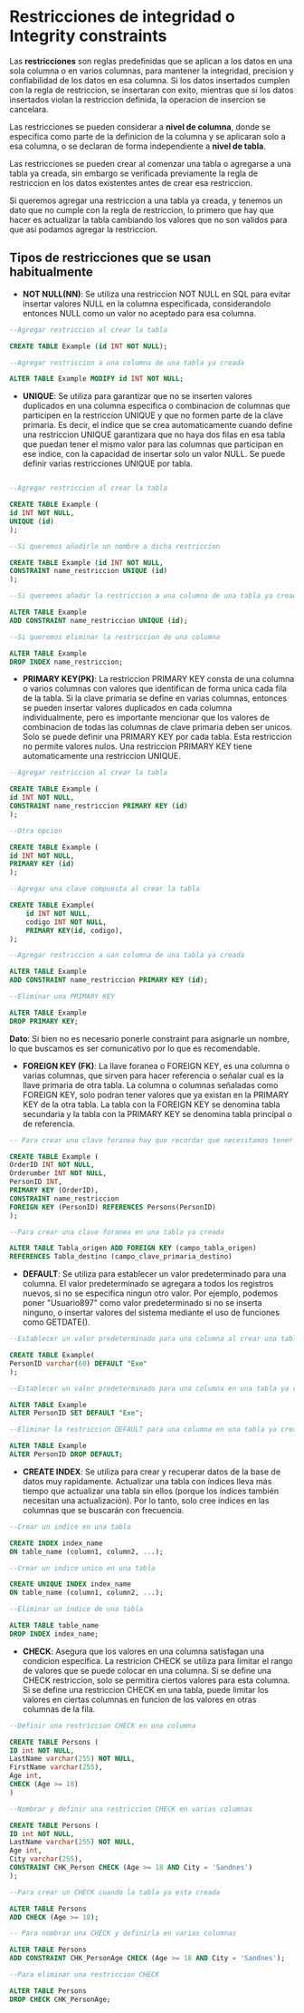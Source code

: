 # Restricciones de integridad o Integrity constraints

Las **restricciones** son reglas predefinidas que se aplican a los datos en una sola columna o en varios columnas, para mantener la integridad, precision y confiabilidad de los datos en esa columna. Si los datos insertados cumplen con la regla de restriccion, se insertaran con exito, mientras que si los datos insertados violan la restriccion definida, la operacion de insercion se cancelara.

Las restricciones se pueden considerar a **nivel de columna**, donde se especifica como parte de la definicion de la columna y se aplicaran solo a esa columna, o se declaran de forma independiente a **nivel de tabla**. 

Las restricciones se pueden crear al comenzar una tabla o agregarse a una tabla ya creada, sin embargo se verificada previamente la regla de restriccion en los datos existentes antes de crear esa restriccion.

Si queremos agregar una restriccion a una tabla ya creada, y tenemos un dato que no cumple con la regla de restriccion, lo primero que hay que hacer es actualizar la tabla cambiando los valores que no son validos para que asi podamos agregar la restriccion.

## Tipos de restricciones que se usan habitualmente

* **NOT NULL(NN)**: Se utiliza una restriccion NOT NULL en SQL para evitar insertar valores NULL en la columna especificada, considerandolo entonces NULL como un valor no aceptado para esa columna.

```SQL
--Agregar restriccion al crear la tabla

CREATE TABLE Example (id INT NOT NULL);

--Agregar restriccion a una columna de una tabla ya creada

ALTER TABLE Example MODIFY id INT NOT NULL;
```

* **UNIQUE**: Se utiliza para garantizar que no se inserten valores duplicados en una columna especifica o combinacion de columnas que participen en la restriccion UNIQUE y que no formen parte de la clave primaria. Es decir, el indice que se crea automaticamente cuando define una restriccion UNIQUE garantizara que no haya dos filas en esa tabla que puedan tener el mismo valor para las columnas que participan en ese indice, con la capacidad de insertar solo un valor NULL. Se puede definir varias restricciones UNIQUE por tabla.

```SQL

--Agregar restriccion al crear la tabla

CREATE TABLE Example (
id INT NOT NULL, 
UNIQUE (id)
);

--Si queremos añadirle un nombre a dicha restriccion

CREATE TABLE Example (id INT NOT NULL, 
CONSTRAINT name_restriccion UNIQUE (id)
);

--Si queremos añadir la restriccion a una columna de una tabla ya creada

ALTER TABLE Example
ADD CONSTRAINT name_restriccion UNIQUE (id);

--Si queremos eliminar la restriccion de una columna

ALTER TABLE Example 
DROP INDEX name_restriccion;
```

* **PRIMARY KEY(PK)**: La restriccion PRIMARY KEY consta de una columna o varios columnas con valores que identifican de forma unica cada fila de la tabla. Si la clave primaria se define en varias columnas, entonces se pueden insertar valores duplicados en cada columna individualmente, pero es importante mencionar que los valores de combinacion de todas las columnas de clave primaria deben ser unicos. Solo se puede definir una PRIMARY KEY por cada tabla. Esta restriccion no permite valores nulos. Una restriccion PRIMARY KEY tiene automaticamente una restriccion UNIQUE.

```SQL
--Agregar restriccion al crear la tabla

CREATE TABLE Example (
id INT NOT NULL,
CONSTRAINT name_restriccion PRIMARY KEY (id)
);

--Otra opcion

CREATE TABLE Example (
id INT NOT NULL,
PRIMARY KEY (id)
);

--Agregar una clave compuesta al crear la tabla

CREATE TABLE Example(
	id INT NOT NULL, 
	codigo INT NOT NULL,
	PRIMARY KEY(id, codigo),
);

--Agregar restriccion a uan columna de una tabla ya creada

ALTER TABLE Example
ADD CONSTRAINT name_restriccion PRIMARY KEY (id);

--Eliminar una PRIMARY KEY

ALTER TABLE Example
DROP PRIMARY KEY;
```

**Dato**: Si bien no es necesario ponerle constraint para asignarle un nombre, lo que buscamos es ser comunicativo por lo que es recomendable.

* **FOREIGN KEY (FK)**: La llave foranea o FOREIGN KEY, es una columna o varias columnas, que sirven para hacer referencia o señalar cual es la llave primaria de otra tabla. La columna o columnas señaladas como FOREIGN KEY, solo podran tener valores que ya existan en la PRIMARY KEY de la otra tabla. La tabla con la FOREIGN KEY se denomina tabla secundaria y la tabla con la PRIMARY KEY se denomina tabla principal o de referencia.

```SQL
-- Para crear una clave foranea hay que recordar que necesitamos tener una segunda tabla y tulizamos un campo que nos permita relacionar ambas tablas

CREATE TABLE Example (
OrderID INT NOT NULL,
Orderumber INT NOT NULL,
PersonID INT,
PRIMARY KEY (OrderID),
CONSTRAINT name_restriccion
FOREIGN KEY (PersonID) REFERENCES Persons(PersonID)
);

--Para crear una clave foranea en una tabla ya creada

ALTER TABLE Tabla_origen ADD FOREIGN KEY (campo_tabla_origen)
REFERENCES Tabla_destino (campo_clave_primaria_destino)
```


* **DEFAULT**: Se utiliza para establecer un valor predeterminado para una columna. El valor predeterminado se agregara a todos los registros nuevos, si no se especifica ningun otro valor. Por ejemplo, podemos poner "Usuario897" como valor predeterminado si no se inserta ninguno, o insertar valores del sistema mediante el uso de funciones como GETDATE().

```SQL
--Establecer un valor predeterminado para una columna al crear una tabla

CREATE TABLE Example(
PersonID varchar(60) DEFAULT "Exe"
);

--Establecer un valor predeterminado para una columna en una tabla ya creada

ALTER TABLE Example
ALTER PersonID SET DEFAULT "Exe";

--Eliminar la restriccion DEFAULT para una columna en una tabla ya creada

ALTER TABLE Example
ALTER PersonID DROP DEFAULT;
```

* **CREATE INDEX**: Se utiliza para crear y recuperar datos de la base de datos muy rapidamente. Actualizar una tabla con índices lleva más tiempo que actualizar una tabla sin ellos (porque los índices también necesitan una actualización). Por lo tanto, solo cree índices en las columnas que se buscarán con frecuencia.

```SQL
--Crear un indice en una tabla

CREATE INDEX index_name
ON table_name (column1, column2, ...);

--Crear un indice unico en una tabla

CREATE UNIQUE INDEX index_name
ON table_name (column1, column2, ...);

--Eliminar un indice de una tabla

ALTER TABLE table_name
DROP INDEX index_name;
```

* **CHECK**: Asegura que los valores en una columna satisfagan una condicion especifica. La restricion CHECK se utiliza para limitar el rango de valores que se puede colocar en una columna. Si se define una CHECK restriccion, solo se permitira ciertos valores para esta columna. Si se define una restriccion CHECK en una tabla, puede limitar los valores en ciertas columnas en funcion de los valores en otras columnas de la fila.

```SQL
--Definir una restriccion CHECK en una columna

CREATE TABLE Persons (
ID int NOT NULL,
LastName varchar(255) NOT NULL,
FirstName varchar(255),
Age int,
CHECK (Age >= 18)
)

--Nombrar y definir una restriccion CHECK en varias columnas

CREATE TABLE Persons (
ID int NOT NULL, 
LastName varchar(255) NOT NULL,
Age int,
City varchar(255),
CONSTRAINT CHK_Person CHECK (Age >= 18 AND City = 'Sandnes')
);

--Para crear un CHECK cuando la tabla ya esta creada

ALTER TABLE Persons
ADD CHECK (Age >= 18);

-- Para nombrar una CHECK y definirla en varias columnas

ALTER TABLE Persons
ADD CONSTRAINT CHK_PersonAge CHECK (Age >= 18 AND City = 'Sandnes');

--Para eliminar una restriccion CHECK

ALTER TABLE Persons
DROP CHECK CHK_PersonAge;
```